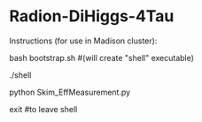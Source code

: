 # Radion-DiHiggs-4Tau

Instructions (for use in Madison cluster):

bash bootstrap.sh #(will create "shell" executable)

./shell

python Skim_EffMeasurement.py


exit #to leave shell

